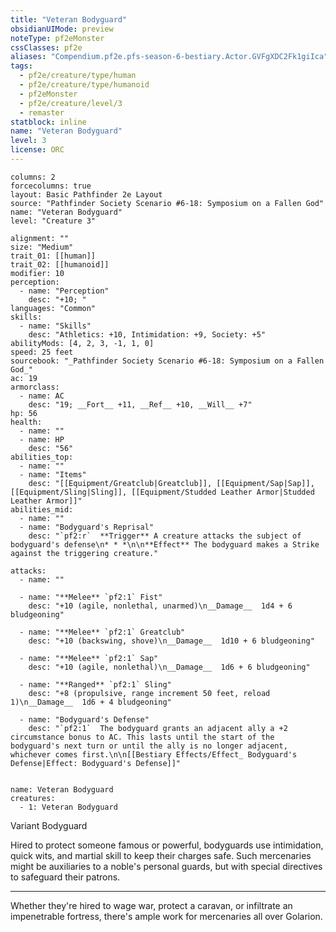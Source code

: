 ```yaml
---
title: "Veteran Bodyguard"
obsidianUIMode: preview
noteType: pf2eMonster
cssClasses: pf2e
aliases: "Compendium.pf2e.pfs-season-6-bestiary.Actor.GVFgXDC2Fk1giIca" 
tags:
  - pf2e/creature/type/human
  - pf2e/creature/type/humanoid
  - pf2eMonster
  - pf2e/creature/level/3
  - remaster
statblock: inline
name: "Veteran Bodyguard"
level: 3
license: ORC
---
```


```statblock
columns: 2
forcecolumns: true
layout: Basic Pathfinder 2e Layout
source: "Pathfinder Society Scenario #6-18: Symposium on a Fallen God"
name: "Veteran Bodyguard"
level: "Creature 3"

alignment: ""
size: "Medium"
trait_01: [[human]]
trait_02: [[humanoid]]
modifier: 10
perception:
  - name: "Perception"
    desc: "+10; "
languages: "Common"
skills:
  - name: "Skills"
    desc: "Athletics: +10, Intimidation: +9, Society: +5"
abilityMods: [4, 2, 3, -1, 1, 0]
speed: 25 feet
sourcebook: "_Pathfinder Society Scenario #6-18: Symposium on a Fallen God_"
ac: 19
armorclass:
  - name: AC
    desc: "19; __Fort__ +11, __Ref__ +10, __Will__ +7"
hp: 56
health:
  - name: ""
  - name: HP
    desc: "56"
abilities_top:
  - name: ""
  - name: "Items"
    desc: "[[Equipment/Greatclub|Greatclub]], [[Equipment/Sap|Sap]], [[Equipment/Sling|Sling]], [[Equipment/Studded Leather Armor|Studded Leather Armor]]"
abilities_mid:
  - name: ""
  - name: "Bodyguard's Reprisal"
    desc: "`pf2:r`  **Trigger** A creature attacks the subject of bodyguard's defense\n* * *\n\n**Effect** The bodyguard makes a Strike against the triggering creature."

attacks:
  - name: ""

  - name: "**Melee** `pf2:1` Fist"
    desc: "+10 (agile, nonlethal, unarmed)\n__Damage__  1d4 + 6 bludgeoning"

  - name: "**Melee** `pf2:1` Greatclub"
    desc: "+10 (backswing, shove)\n__Damage__  1d10 + 6 bludgeoning"

  - name: "**Melee** `pf2:1` Sap"
    desc: "+10 (agile, nonlethal)\n__Damage__  1d6 + 6 bludgeoning"

  - name: "**Ranged** `pf2:1` Sling"
    desc: "+8 (propulsive, range increment 50 feet, reload 1)\n__Damage__  1d6 + 4 bludgeoning"

  - name: "Bodyguard's Defense"
    desc: "`pf2:1`  The bodyguard grants an adjacent ally a +2 circumstance bonus to AC. This lasts until the start of the bodyguard's next turn or until the ally is no longer adjacent, whichever comes first.\n\n[[Bestiary Effects/Effect_ Bodyguard's Defense|Effect: Bodyguard's Defense]]"
 
```

```encounter-table
name: Veteran Bodyguard
creatures:
  - 1: Veteran Bodyguard
```


Variant Bodyguard

Hired to protect someone famous or powerful, bodyguards use intimidation, quick wits, and martial skill to keep their charges safe. Such mercenaries might be auxiliaries to a noble's personal guards, but with special directives to safeguard their patrons.

* * *

Whether they're hired to wage war, protect a caravan, or infiltrate an impenetrable fortress, there's ample work for mercenaries all over Golarion.
